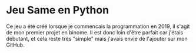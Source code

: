 # Jeu Same en Python

Ce jeu a été créé lorsque je commencais la programmation en 2019, il s'agit de mon premier projet en binome.
Il est donc loin d'être parfait car j'étais débutant, et cela reste très "simple" mais j'avais envie de l'ajouter sur mon GitHub.
